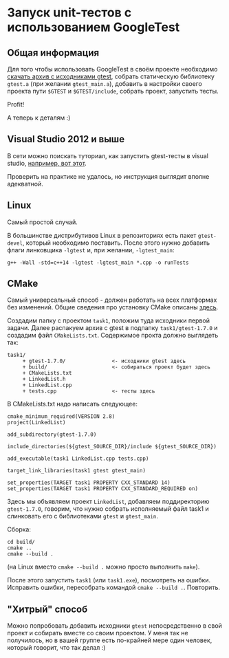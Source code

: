 # Запуск unit-тестов с использованием GoogleTest

## Общая информация

Для того чтобы использовать GoogleTest в своём проекте необходимо [скачать архив с исходниками gtest](https://code.google.com/p/googletest/downloads/list),
собрать статическую библиотеку `gtest.a` (при желании `gtest_main.a`),
добавить в настройки своего проекта пути `$GTEST` и `$GTEST/include`,
собрать проект, запустить тесты.

Profit!

А теперь к деталям :)

## Visual Studio 2012 и выше

В сети можно поискать туториал, как запустить gtest-тесты в visual studio,
[например, вот этот](http://www.bogotobogo.com/cplusplus/google_unit_test_gtest.php).

Проверить на практике не удалось, но инструкция выглядит вполне адекватной.

## Linux

Самый простой случай.

В большинстве дистрибутивов Linux в репозиториях есть пакет `gtest-devel`, который необходимо поставить.
После этого нужно добавить флаги линковщика `-lgtest` и, при желании, `-lgtest_main`:
```
g++ -Wall -std=c++14 -lgtest -lgtest_main *.cpp -o runTests
```

## CMake

Самый универсальный способ - должен работать на всех платформах без изменений.
Общие сведения про установку CMake описаны [здесь](cmake/).

Создадим папку с проектом `task1`, положим туда исходники первой задачи.
Далее распакуем архив с gtest в подпапку `task1/gtest-1.7.0` и создадим
файл `CMakeLists.txt`.
Содержимое прокта должно выглядеть так:
```
task1/
     + gtest-1.7.0/               <- исходники gtest здесь
	 + build/                     <- собираться проект будет здесь
	 + CMakeLists.txt
	 + LinkedList.h
	 + LinkedList.cpp
	 + tests.cpp                  <- тесты здесь
```

В CMakeLists.txt надо написать следующее:
```
cmake_minimum_required(VERSION 2.8)
project(LinkedList)

add_subdirectory(gtest-1.7.0)

include_directories(${gtest_SOURCE_DIR}/include ${gtest_SOURCE_DIR})

add_executable(task1 LinkedList.cpp tests.cpp)

target_link_libraries(task1 gtest gtest_main)

set_properties(TARGET task1 PROPERTY CXX_STANDARD 14)
set_properties(TARGET task1 PROPERTY CXX_STANDARD_REQUIRED on)
```

Здесь мы объявляем проект `LinkedList`, добавляем поддиректорию `gtest-1.7.0`,
говорим, что нужно собрать исполняемый файл task1 и слинковать его с библиотеками `gtest` и `gtest_main`.

Сборка:
```
cd build/
cmake ..
cmake --build .
```
(на Linux вместо `cmake --build .` можно просто выполнить `make`).

После этого запустить `task1` (или `task1.exe`), посмотреть на ошибки.
Исправить ошибки, пересобрать командой `cmake --build .`.
Повторить.

## "Хитрый" способ

Можно попробовать добавить исходники `gtest` непосредственно в свой проект и
собирать вместе со своим проектом.
У меня так не получилось, но в вашей группе есть по-крайней мере один человек,
который говорит, что так делал :)
